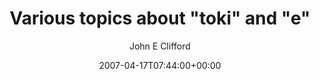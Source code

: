 ---
title: 'Various topics about "toki" and "e"'
posts: 3
hash: 't715'
author: 'John E Clifford'
date: 2007-04-17T07:44:00+00:00
sources:
  - http://forums.tokipona.org/viewtopic.php%3Ft=715.html
---